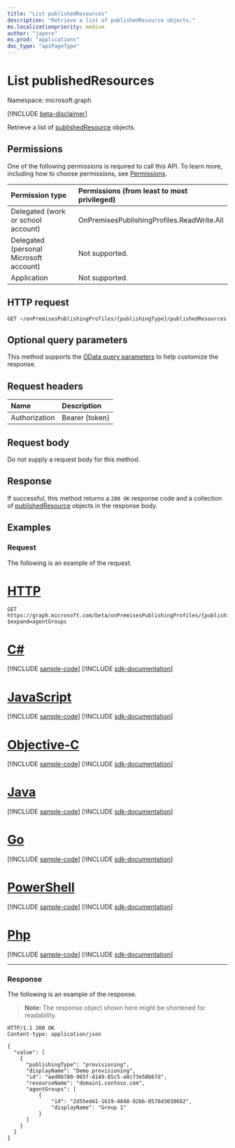```yaml
---
title: "List publishedResources"
description: "Retrieve a list of publishedResource objects."
ms.localizationpriority: medium
author: "japere"
ms.prod: "applications"
doc_type: "apiPageType"
---
```


# List publishedResources

Namespace: microsoft.graph

[!INCLUDE [beta-disclaimer](../../includes/beta-disclaimer.md)]

Retrieve a list of [publishedResource](../resources/publishedresource.md) objects.

## Permissions

One of the following permissions is required to call this API. To learn more, including how to choose permissions, see [Permissions](/graph/permissions-reference).

| Permission type                        | Permissions (from least to most privileged) |
|:--------------------------------------|:---------------------------------------------------------|
| Delegated (work or school account)     | OnPremisesPublishingProfiles.ReadWrite.All |
| Delegated (personal Microsoft account) | Not supported. |
| Application                            | Not supported. |

## HTTP request

<!-- { "blockType": "ignored" } -->

```http
GET ~/onPremisesPublishingProfiles/{publishingType}/publishedResources
```

## Optional query parameters

This method supports the [OData query parameters](/graph/query-parameters) to help customize the response.

## Request headers

| Name      |Description|
|:----------|:----------|
| Authorization | Bearer {token} |

## Request body

Do not supply a request body for this method.

## Response

If successful, this method returns a `200 OK` response code and a collection of [publishedResource](../resources/publishedresource.md) objects in the response body.

## Examples

### Request

The following is an example of the request.

# [HTTP](#tab/http)
<!-- {
  "blockType": "request",
  "name": "get_publishedresources"
}-->

```msgraph-interactive
GET https://graph.microsoft.com/beta/onPremisesPublishingProfiles/{publishingType}/publishedResources?$expand=agentGroups
```
# [C#](#tab/csharp)
[!INCLUDE [sample-code](../includes/snippets/csharp/get-publishedresources-csharp-snippets.md)]
[!INCLUDE [sdk-documentation](../includes/snippets/snippets-sdk-documentation-link.md)]

# [JavaScript](#tab/javascript)
[!INCLUDE [sample-code](../includes/snippets/javascript/get-publishedresources-javascript-snippets.md)]
[!INCLUDE [sdk-documentation](../includes/snippets/snippets-sdk-documentation-link.md)]

# [Objective-C](#tab/objc)
[!INCLUDE [sample-code](../includes/snippets/objc/get-publishedresources-objc-snippets.md)]
[!INCLUDE [sdk-documentation](../includes/snippets/snippets-sdk-documentation-link.md)]

# [Java](#tab/java)
[!INCLUDE [sample-code](../includes/snippets/java/get-publishedresources-java-snippets.md)]
[!INCLUDE [sdk-documentation](../includes/snippets/snippets-sdk-documentation-link.md)]

# [Go](#tab/go)
[!INCLUDE [sample-code](../includes/snippets/go/get-publishedresources-go-snippets.md)]
[!INCLUDE [sdk-documentation](../includes/snippets/snippets-sdk-documentation-link.md)]

# [PowerShell](#tab/powershell)
[!INCLUDE [sample-code](../includes/snippets/powershell/get-publishedresources-powershell-snippets.md)]
[!INCLUDE [sdk-documentation](../includes/snippets/snippets-sdk-documentation-link.md)]

# [Php](#tab/php)
[!INCLUDE [sample-code](../includes/snippets/php/get-publishedresources-php-snippets.md)]
[!INCLUDE [sdk-documentation](../includes/snippets/snippets-sdk-documentation-link.md)]

---


### Response

The following is an example of the response.

> **Note:** The response object shown here might be shortened for readability.

<!-- {
  "blockType": "response",
  "truncated": true,
  "@odata.type": "microsoft.graph.publishedResource",
  "isCollection": true
} -->

```http
HTTP/1.1 200 OK
Content-type: application/json

{
  "value": [
    {
      "publishingType": "provisioning",
      "displayName": "Demo provisioning",
      "id": "aed0b780-965f-4149-85c5-a8c73e58b67d",
      "resourceName": "domain1.contoso.com",
      "agentGroups": [
          {
              "id": "2d55ed41-1619-4848-92bb-0576d3038682",
              "displayName": "Group 1"
          }
      ]
    }
  ]
}
```

<!-- uuid: 16cd6b66-4b1a-43a1-adaf-3a886856ed98
2019-02-04 14:57:30 UTC -->
<!-- {
  "type": "#page.annotation",
  "description": "List publishedResources",
  "keywords": "",
  "section": "documentation",
  "tocPath": ""
}-->



